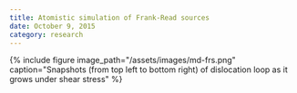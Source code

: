 ```yaml
---
title: Atomistic simulation of Frank-Read sources
date: October 9, 2015
category: research
---
```


{% include figure image_path="/assets/images/md-frs.png" caption="Snapshots (from top left to bottom right) of dislocation loop as it grows under shear stress" %}